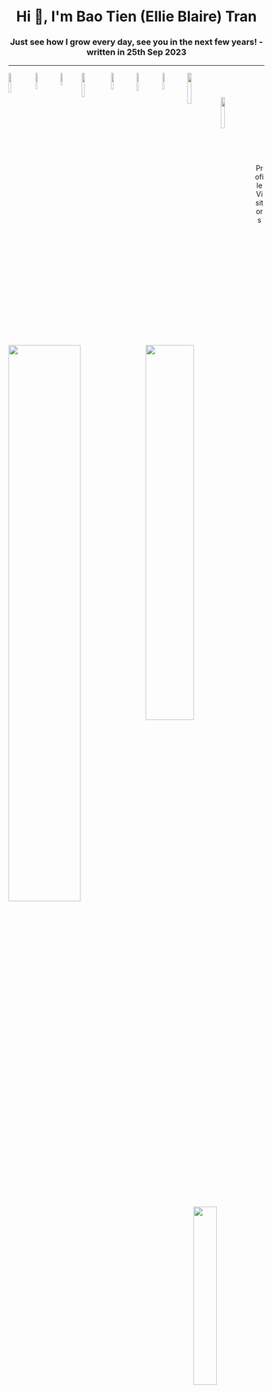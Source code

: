 <h1 align="center">Hi 👋, I'm Bao Tien (Ellie Blaire) Tran</h1>
<h3 align="center">Just see how I grow every day, see you in the next few years! - written in 25th Sep 2023</h3>

---

<img align='left' width='10%' src='https://img.shields.io/badge/python-3670A0?style=for-the-badge&logo=python&logoColor=ffdd54' />
<img align='left' width='9%' src='https://img.shields.io/badge/html5-%23E34F26.svg?style=for-the-badge&logo=html5&logoColor=white' />
<img align='left' width='7.8%' src='https://img.shields.io/badge/css3-%231572B6.svg?style=for-the-badge&logo=css3&logoColor=white' />
<img align='left' width='11%' src='https://img.shields.io/badge/javascript-%23323330.svg?style=for-the-badge&logo=j' />
<img align='left' width='9.2%' src='https://img.shields.io/badge/Numpy-777BB4?style=for-the-badge&logo=numpy&logoColor=white' />
<img align='left' width='9.5%' src='https://img.shields.io/badge/Plotly-239120?style=for-the-badge&logo=plotly&logoColor=white' />
<img align='left' width='9.2%' src='https://img.shields.io/badge/flask-%23000.svg?style=for-the-badge&logo=flask&logoColor=white' />
<img align='left' width='12.5%' src='https://img.shields.io/badge/Bootstrap-563D7C?style=for-the-badge&logo=bootstrap&logoColor=white' />

<br><br>

<img align='left' width='12.5%' src='https://img.shields.io/badge/Streamlit-FF4B4B?style=for-the-badge&logo=Streamlit&logoColor=white' />

<br><br>

<img align='left' width='53%%' src='https://github-readme-stats.vercel.app/api?username=Meowmeow-alt&show_icons=true&theme=radical' />
<img align='left' width='43.5%%' src='https://github-readme-stats.vercel.app/api/top-langs/?username=meowmeow-alt&layout=compact&theme=radical&exclude_repo=131851583,[repo2](https://github.com/me50/Meowmeow-alt)' />

<br><br>
---

<p align="center">Profile Visitors</p>
<p align="center" style="margin: 0; padding: 0;">
  <img width='30%' src='https://profile-counter.glitch.me/Meowmeow-alt/count.svg' />
</p>




